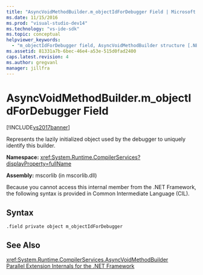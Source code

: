 ```yaml
---
title: "AsyncVoidMethodBuilder.m_objectIdForDebugger Field | Microsoft Docs"
ms.date: 11/15/2016
ms.prod: "visual-studio-dev14"
ms.technology: "vs-ide-sdk"
ms.topic: conceptual
helpviewer_keywords: 
  - "m_objectIdForDebugger field, AsyncVoidMethodBuilder structure [.NET Framework debug engines]"
ms.assetid: 81331a7b-6bec-46e4-a53e-515d0fad2400
caps.latest.revision: 4
ms.author: gregvanl
manager: jillfra
---
```

# AsyncVoidMethodBuilder.m_objectIdForDebugger Field
[!INCLUDE[vs2017banner](../../includes/vs2017banner.md)]

Represents the lazily initialized object used by the debugger to uniquely identify this builder.  
  
 **Namespace:** <xref:System.Runtime.CompilerServices?displayProperty=fullName>  
  
 **Assembly:** mscorlib (in mscorlib.dll)  
  
 Because you cannot access this internal member from the .NET Framework, the following syntax is provided in Common Intermediate Language (CIL).  
  
## Syntax  
  
```  
.field private object m_objectIdForDebugger  
```  
  
## See Also  
 <xref:System.Runtime.CompilerServices.AsyncVoidMethodBuilder>   
 [Parallel Extension Internals for the .NET Framework](../../extensibility/debugger/parallel-extension-internals-for-the-dotnet-framework.md)
